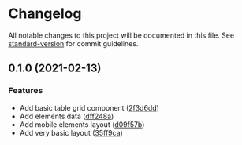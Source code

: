 # Changelog

All notable changes to this project will be documented in this file. See [standard-version](https://github.com/conventional-changelog/standard-version) for commit guidelines.

## 0.1.0 (2021-02-13)


### Features

* Add basic table grid component ([2f3d6dd](https://github.com/YeudielBenjamin/periodic-table/commit/2f3d6dd563d2709ff13183a95a59bbf3d7a28a3c))
* Add elements data ([dff248a](https://github.com/YeudielBenjamin/periodic-table/commit/dff248a4e77c9ecfb585ffad794818c77bc6484d))
* Add mobile elements layout ([d09f57b](https://github.com/YeudielBenjamin/periodic-table/commit/d09f57bb2b9abd390fcc77aa9382ebde6f1950cf))
* Add very basic layout ([35ff9ca](https://github.com/YeudielBenjamin/periodic-table/commit/35ff9ca634ed9a2cb36f8cfbd2fd2ab6465d82a1))
